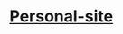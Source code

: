 <h1> <a href='https://viente.uw.r.appspot.com' title='Click to go to website'> Personal-site </a> </h1>
